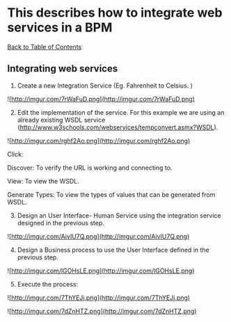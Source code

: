 # This describes how to integrate web services in a BPM

[Back to Table of Contents](Table_Of_Contents.md)

## Integrating web services ##

1. Create a new Integration Service (Eg. Fahrenheit to Celsius. )

![http://imgur.com/7rWaFuD.png](http://imgur.com/7rWaFuD.png)

2. Edit the implementation of the service. For this example we are using an already existing WSDL service (http://www.w3schools.com/webservices/tempconvert.asmx?WSDL).

![http://imgur.com/rghf2Ao.png](http://imgur.com/rghf2Ao.png)


Click:

Discover: To verify the URL is working and connecting to.

View: To view the WSDL.

Generate Types: To view the types of values that can be generated from WSDL.


3. Design an User Interface- Human Service using the integration service designed in the previous step.


![http://imgur.com/AivIU7Q.png](http://imgur.com/AivIU7Q.png)


4. Design a Business process to use the User Interface defined in the previous step.

![http://imgur.com/lGOHsLE.png](http://imgur.com/lGOHsLE.png)


5. Execute the process:

![http://imgur.com/7ThYEJj.png](http://imgur.com/7ThYEJj.png)



![http://imgur.com/7dZnHTZ.png](http://imgur.com/7dZnHTZ.png)